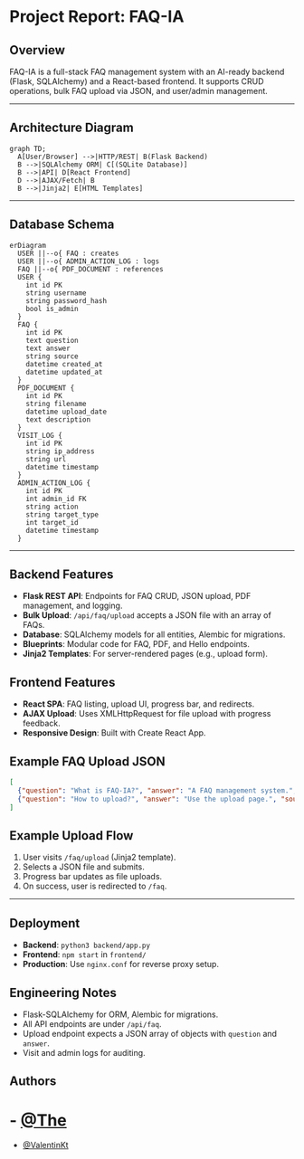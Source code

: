 # Project Report: FAQ-IA

## Overview
FAQ-IA is a full-stack FAQ management system with an AI-ready backend (Flask, SQLAlchemy) and a React-based frontend. It supports CRUD operations, bulk FAQ upload via JSON, and user/admin management.

---

## Architecture Diagram

```mermaid
graph TD;
  A[User/Browser] -->|HTTP/REST| B(Flask Backend)
  B -->|SQLAlchemy ORM| C[(SQLite Database)]
  B -->|API| D[React Frontend]
  D -->|AJAX/Fetch| B
  B -->|Jinja2| E[HTML Templates]
```

---

## Database Schema

```mermaid
erDiagram
  USER ||--o{ FAQ : creates
  USER ||--o{ ADMIN_ACTION_LOG : logs
  FAQ ||--o{ PDF_DOCUMENT : references
  USER {
    int id PK
    string username
    string password_hash
    bool is_admin
  }
  FAQ {
    int id PK
    text question
    text answer
    string source
    datetime created_at
    datetime updated_at
  }
  PDF_DOCUMENT {
    int id PK
    string filename
    datetime upload_date
    text description
  }
  VISIT_LOG {
    int id PK
    string ip_address
    string url
    datetime timestamp
  }
  ADMIN_ACTION_LOG {
    int id PK
    int admin_id FK
    string action
    string target_type
    int target_id
    datetime timestamp
  }
```

---

## Backend Features
- **Flask REST API**: Endpoints for FAQ CRUD, JSON upload, PDF management, and logging.
- **Bulk Upload**: `/api/faq/upload` accepts a JSON file with an array of FAQs.
- **Database**: SQLAlchemy models for all entities, Alembic for migrations.
- **Blueprints**: Modular code for FAQ, PDF, and Hello endpoints.
- **Jinja2 Templates**: For server-rendered pages (e.g., upload form).

## Frontend Features
- **React SPA**: FAQ listing, upload UI, progress bar, and redirects.
- **AJAX Upload**: Uses XMLHttpRequest for file upload with progress feedback.
- **Responsive Design**: Built with Create React App.

## Example FAQ Upload JSON
```json
[
  {"question": "What is FAQ-IA?", "answer": "A FAQ management system.", "source": "manuel"},
  {"question": "How to upload?", "answer": "Use the upload page.", "source": "ia"}
]
```

## Example Upload Flow
1. User visits `/faq/upload` (Jinja2 template).
2. Selects a JSON file and submits.
3. Progress bar updates as file uploads.
4. On success, user is redirected to `/faq`.

---

## Deployment
- **Backend**: `python3 backend/app.py`
- **Frontend**: `npm start` in `frontend/`
- **Production**: Use `nginx.conf` for reverse proxy setup.

## Engineering Notes
- Flask-SQLAlchemy for ORM, Alembic for migrations.
- All API endpoints are under `/api/faq`.
- Upload endpoint expects a JSON array of objects with `question` and `answer`.
- Visit and admin logs for auditing.

## Authors
# - [@The](https://github.com/TheMonster)
- [@ValentinKt](https://github.com/ValentinKt)

